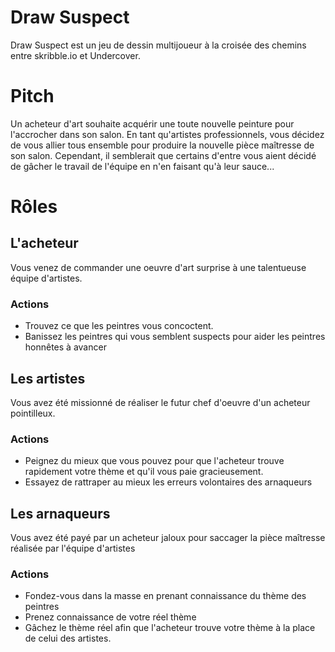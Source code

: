 # Draw Suspect

Draw Suspect est un jeu de dessin multijoueur à la croisée des chemins entre skribble.io et Undercover.

# Pitch

Un acheteur d'art souhaite acquérir une toute nouvelle peinture pour l'accrocher dans son salon.
En tant qu'artistes professionnels, vous décidez de vous allier tous ensemble pour produire la nouvelle pièce maîtresse de son salon.
Cependant, il semblerait que certains d'entre vous aient décidé de gâcher le travail de l'équipe en n'en faisant qu'à leur sauce...

# Rôles

## L'acheteur

Vous venez de commander une oeuvre d'art surprise à une talentueuse équipe d'artistes.

### Actions

- Trouvez ce que les peintres vous concoctent.
- Banissez les peintres qui vous semblent suspects pour aider les peintres honnêtes à avancer

## Les artistes

Vous avez été missionné de réaliser le futur chef d'oeuvre d'un acheteur pointilleux.

### Actions

- Peignez du mieux que vous pouvez pour que l'acheteur trouve rapidement votre thème et qu'il vous paie gracieusement.
- Essayez de rattraper au mieux les erreurs volontaires des arnaqueurs

## Les arnaqueurs

Vous avez été payé par un acheteur jaloux pour saccager la pièce maîtresse réalisée par l'équipe d'artistes

### Actions

- Fondez-vous dans la masse en prenant connaissance du thème des peintres
- Prenez connaissance de votre réel thème
- Gâchez le thème réel afin que l'acheteur trouve votre thème à la place de celui des artistes.
